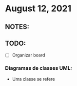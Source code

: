 # August 12, 2021

## NOTES:



## TODO:
- [ ] Organizar board

### Diagramas de classes UML:
- Uma classe se refere 